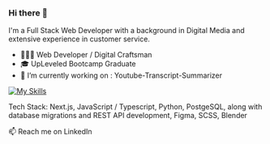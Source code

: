 ### Hi there 👋

<!--
**lowkey3Dfx/lowkey3Dfx** is a ✨ _special_ ✨ repository because its `README.md` (this file) appears on your GitHub profile.

Here are some ideas to get you started:



- 🌱 I’m currently learning 
- 💬 Ask me about ...
- 📫 How to reach me: ...
- 😄 Pronouns: ...
- ⚡ Fun fact: ...
-->



I'm a Full Stack Web Developer with a background in Digital Media and extensive experience in customer service.

- 👨🏻‍💻 Web Developer / Digital Craftsman
- 🎓 UpLeveled Bootcamp Graduate
- 🔭 I’m currently working on : Youtube-Transcript-Summarizer 


[![My Skills](https://skillicons.dev/icons?i=js,ts,vscode,nextjs,react,nodejs,html,css,py,postgres,sass,blender,jest,figma,postman,docker)](https://skillicons.dev)

Tech Stack:  Next.js, JavaScript / Typescript, Python, PostgeSQL, along with database migrations and REST API development, Figma, SCSS, Blender



📫 Reach me on  LinkedIn 
